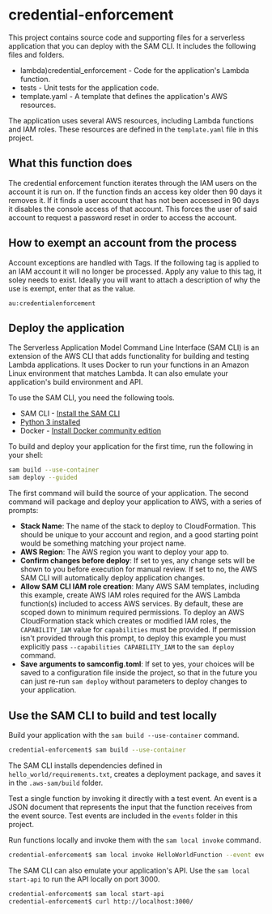 # credential-enforcement

This project contains source code and supporting files for a serverless application that you can deploy with the SAM CLI. It includes the following files and folders.

- lambda)credential_enforcement - Code for the application's Lambda function.
- tests - Unit tests for the application code. 
- template.yaml - A template that defines the application's AWS resources.

The application uses several AWS resources, including Lambda functions and IAM roles. These resources are defined in the `template.yaml` file in this project. 

## What this function does
The credential enforcement function iterates through the IAM users on the account it is run on. If the function finds an access key older then 90 days it removes it. If it finds a user account that has not been accessed in 90 days it disables the console access of that account. This forces the user of said account to request a password reset in order to access the account.

## How to exempt an account from the process
Account exceptions are handled with Tags. If the following tag is applied to an IAM account it will no longer be processed.
Apply any value to this tag, it soley needs to exist. Ideally you will want to attach a description of why the use is exempt, enter that as the value.

```au:credentialenforcement```

## Deploy the application

The Serverless Application Model Command Line Interface (SAM CLI) is an extension of the AWS CLI that adds functionality for building and testing Lambda applications. It uses Docker to run your functions in an Amazon Linux environment that matches Lambda. It can also emulate your application's build environment and API.

To use the SAM CLI, you need the following tools.

* SAM CLI - [Install the SAM CLI](https://docs.aws.amazon.com/serverless-application-model/latest/developerguide/serverless-sam-cli-install.html)
* [Python 3 installed](https://www.python.org/downloads/)
* Docker - [Install Docker community edition](https://hub.docker.com/search/?type=edition&offering=community)

To build and deploy your application for the first time, run the following in your shell:

```bash
sam build --use-container
sam deploy --guided
```

The first command will build the source of your application. The second command will package and deploy your application to AWS, with a series of prompts:

* **Stack Name**: The name of the stack to deploy to CloudFormation. This should be unique to your account and region, and a good starting point would be something matching your project name.
* **AWS Region**: The AWS region you want to deploy your app to.
* **Confirm changes before deploy**: If set to yes, any change sets will be shown to you before execution for manual review. If set to no, the AWS SAM CLI will automatically deploy application changes.
* **Allow SAM CLI IAM role creation**: Many AWS SAM templates, including this example, create AWS IAM roles required for the AWS Lambda function(s) included to access AWS services. By default, these are scoped down to minimum required permissions. To deploy an AWS CloudFormation stack which creates or modified IAM roles, the `CAPABILITY_IAM` value for `capabilities` must be provided. If permission isn't provided through this prompt, to deploy this example you must explicitly pass `--capabilities CAPABILITY_IAM` to the `sam deploy` command.
* **Save arguments to samconfig.toml**: If set to yes, your choices will be saved to a configuration file inside the project, so that in the future you can just re-run `sam deploy` without parameters to deploy changes to your application.

## Use the SAM CLI to build and test locally

Build your application with the `sam build --use-container` command.

```bash
credential-enforcement$ sam build --use-container
```

The SAM CLI installs dependencies defined in `hello_world/requirements.txt`, creates a deployment package, and saves it in the `.aws-sam/build` folder.

Test a single function by invoking it directly with a test event. An event is a JSON document that represents the input that the function receives from the event source. Test events are included in the `events` folder in this project.

Run functions locally and invoke them with the `sam local invoke` command.

```bash
credential-enforcement$ sam local invoke HelloWorldFunction --event events/event.json
```

The SAM CLI can also emulate your application's API. Use the `sam local start-api` to run the API locally on port 3000.

```bash
credential-enforcement$ sam local start-api
credential-enforcement$ curl http://localhost:3000/
```
